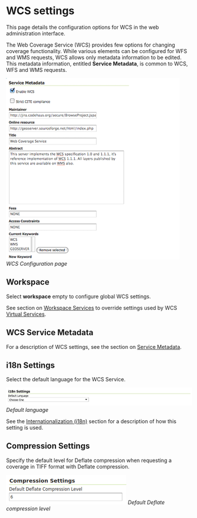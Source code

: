 # WCS settings

This page details the configuration options for WCS in the web administration interface.

The Web Coverage Service (WCS) provides few options for changing coverage functionality. While various elements can be configured for WFS and WMS requests, WCS allows only metadata information to be edited. This metadata information, entitled **Service Metadata**, is common to WCS, WFS and WMS requests.

![](img/services_WCS.png)
*WCS Configuration page*

## Workspace

Select **workspace** empty to configure global WCS settings.

See section on [Workspace Services](../../data/webadmin/workspaces.md#workspace_services) to override settings used by WCS [Virtual Services](../../configuration/virtual-services.md).

## WCS Service Metadata

For a description of WCS settings, see the section on [Service Metadata](../../configuration/service-metadata/index.md).

## i18n Settings

Select the default language for the WCS Service.

![](img/i18n_default_language.png)
*Default language*

See the [Internationalization (i18n)](../../configuration/internationalization/index.md) section for a description of how this setting is used.

## Compression Settings

Specify the default level for Deflate compression when requesting a coverage in TIFF format with Deflate compression.

![](img/wcs_default_deflate.png)
*Default Deflate compression level*
